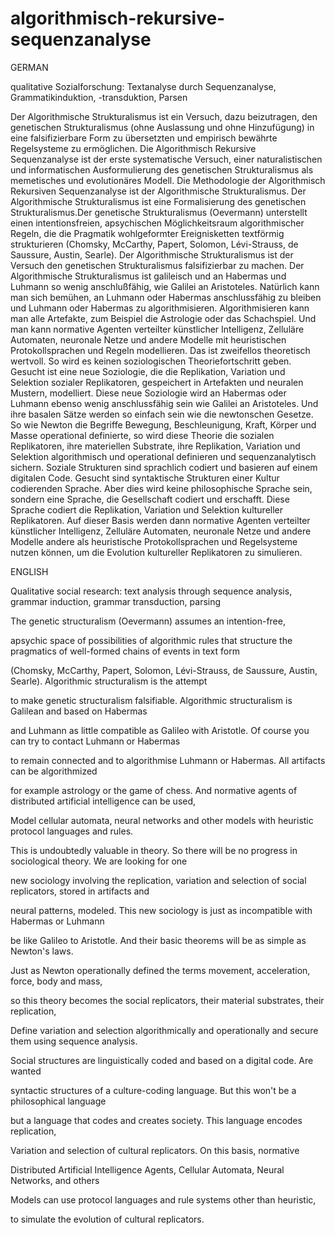 # algorithmisch-rekursive-sequenzanalyse
GERMAN

qualitative Sozialforschung: Textanalyse durch Sequenzanalyse, Grammatikinduktion, -transduktion, Parsen

Der Algorithmische Strukturalismus ist ein Versuch, dazu beizutragen, den genetischen Strukturalismus (ohne Auslassung und ohne Hinzufügung) in eine falsifizierbare Form zu übersetzten 
und empirisch bewährte Regelsysteme zu ermöglichen. Die Algorithmisch Rekursive Sequenzanalyse ist der erste systematische Versuch, 
einer naturalistischen und informatischen Ausformulierung des genetischen Strukturalismus als memetisches und evolutionäres Modell. 
Die Methodologie der Algorithmisch Rekursiven Sequenzanalyse ist der Algorithmische Strukturalismus. Der Algorithmische Strukturalismus
ist eine Formalisierung des genetischen Strukturalismus.Der genetische Strukturalismus (Oevermann) unterstellt einen intentionsfreien, 
apsychischen Möglichkeitsraum algorithmischer Regeln, die die Pragmatik wohlgeformter Ereignisketten textförmig strukturieren 
(Chomsky, McCarthy, Papert, Solomon, Lévi-Strauss, de Saussure, Austin, Searle). Der Algorithmische Strukturalismus ist der Versuch
den genetischen Strukturalismus falsifizierbar zu machen. Der Algorithmische Strukturalismus ist galileisch und an Habermas 
und Luhmann so wenig anschlußfähig, wie Galilei an Aristoteles. Natürlich kann man sich bemühen, an Luhmann oder Habermas 
anschlussfähig zu bleiben und Luhmann oder Habermas zu algorithmisieren. Algorithmisieren kann man alle Artefakte, 
zum Beispiel die Astrologie oder das Schachspiel. Und man kann normative Agenten verteilter künstlicher Intelligenz, 
Zelluläre Automaten, neuronale Netze und andere Modelle mit heuristischen Protokollsprachen und Regeln modellieren. 
Das ist zweifellos theoretisch wertvoll. So wird es keinen soziologischen Theoriefortschritt geben. Gesucht ist eine 
neue Soziologie, die die Replikation, Variation und Selektion sozialer Replikatoren, gespeichert in Artefakten und 
neuralen Mustern, modelliert. Diese neue Soziologie wird an Habermas oder Luhmann ebenso wenig anschlussfähig
sein wie Galilei an Aristoteles. Und ihre basalen Sätze werden so einfach sein wie die newtonschen Gesetze.
So wie Newton die Begriffe Bewegung, Beschleunigung, Kraft, Körper und Masse operational definierte, 
so wird diese Theorie die sozialen Replikatoren, ihre materiellen Substrate, ihre Replikation,
Variation und Selektion algorithmisch und operational definieren und sequenzanalytisch sichern. 
Soziale Strukturen sind sprachlich codiert und basieren auf einem digitalen Code. Gesucht sind 
syntaktische Strukturen einer Kultur codierenden Sprache. Aber dies wird keine philosophische Sprache sein,
sondern eine Sprache, die Gesellschaft codiert und erschafft. Diese Sprache codiert die Replikation, 
Variation und Selektion kultureller Replikatoren. Auf dieser Basis werden dann normative 
Agenten verteilter künstlicher Intelligenz, Zelluläre Automaten, neuronale Netze und andere 
Modelle andere als heuristische Protokollsprachen und Regelsysteme nutzen können, 
um die Evolution kultureller Replikatoren zu simulieren.

ENGLISH

Qualitative social research: text analysis through sequence analysis, grammar induction, grammar transduction, parsing

The genetic structuralism (Oevermann) assumes an intention-free,

apsychic space of possibilities of algorithmic rules that structure the pragmatics of well-formed chains of events in text form

(Chomsky, McCarthy, Papert, Solomon, Lévi-Strauss, de Saussure, Austin, Searle). Algorithmic structuralism is the attempt

to make genetic structuralism falsifiable. Algorithmic structuralism is Galilean and based on Habermas

and Luhmann as little compatible as Galileo with Aristotle. Of course you can try to contact Luhmann or Habermas

to remain connected and to algorithmise Luhmann or Habermas. All artifacts can be algorithmized

for example astrology or the game of chess. And normative agents of distributed artificial intelligence can be used,

Model cellular automata, neural networks and other models with heuristic protocol languages ​​and rules.

This is undoubtedly valuable in theory. So there will be no progress in sociological theory. We are looking for one

new sociology involving the replication, variation and selection of social replicators, stored in artifacts and

neural patterns, modeled. This new sociology is just as incompatible with Habermas or Luhmann

be like Galileo to Aristotle. And their basic theorems will be as simple as Newton's laws.

Just as Newton operationally defined the terms movement, acceleration, force, body and mass,

so this theory becomes the social replicators, their material substrates, their replication,

Define variation and selection algorithmically and operationally and secure them using sequence analysis.

Social structures are linguistically coded and based on a digital code. Are wanted

syntactic structures of a culture-coding language. But this won't be a philosophical language

but a language that codes and creates society. This language encodes replication,

Variation and selection of cultural replicators. On this basis, normative

Distributed Artificial Intelligence Agents, Cellular Automata, Neural Networks, and others

Models can use protocol languages ​​and rule systems other than heuristic,

to simulate the evolution of cultural replicators.

